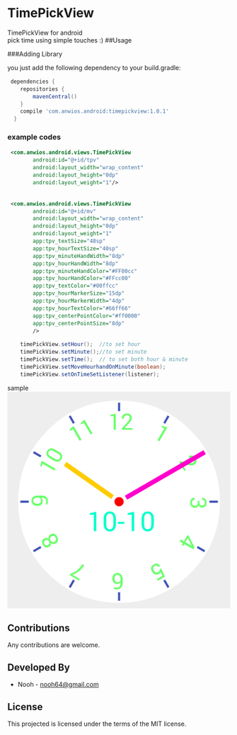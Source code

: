 # TimePickView
TimePickView for android  
pick time using simple touches :)
##Usage

###Adding Library

you just add the following dependency to your build.gradle:

```groovy 
 dependencies {  
    repositories {
        mavenCentral()
    }
    compile 'com.anwios.android:timepickview:1.0.1'
  }
```

### example codes
```xml 
 <com.anwios.android.views.TimePickView
        android:id="@+id/tpv"
        android:layout_width="wrap_content"
        android:layout_height="0dp"
        android:layout_weight="1"/>
```

```xml 

 <com.anwios.android.views.TimePickView
        android:id="@+id/mv"
        android:layout_width="wrap_content"
        android:layout_height="0dp"
        android:layout_weight="1"
        app:tpv_textSize="48sp"
        app:tpv_hourTextSize="40sp"
        app:tpv_minuteHandWidth="8dp"
        app:tpv_hourHandWidth="8dp"
        app:tpv_minuteHandColor="#FF00cc"
        app:tpv_hourHandColor="#FFcc00"
        app:tpv_textColor="#00ffcc"
        app:tpv_hourMarkerSize="15dp"
        app:tpv_hourMarkerWidth="4dp"
        app:tpv_hourTextColor="#66ff66"
        app:tpv_centerPointColor="#ff0000"
        app:tpv_centerPointSize="8dp"
        />
```
```java
    timePickView.setHour();  //to set hour
	timePickView.setMinute();//to set minute
	timePickView.setTime();  // to set both hour & minute
	timePickView.setMoveHourhandOnMinute(boolean);
	timePickView.setOnTimeSetListener(listener);
```
 sample
 ![sample 1](images/sample.png)
 
## Contributions

Any contributions are welcome. 

## Developed By
* Nooh - <nooh64@gmail.com>

## License
This projected is licensed under the terms of the MIT license.
